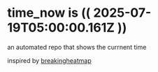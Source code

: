 # time_now is (( 2025-07-19T05:00:00.161Z ))

an automated repo that shows the currnent time

inspired by [breakingheatmap](https://github.com/breakingheatmap/breakingheatmap)